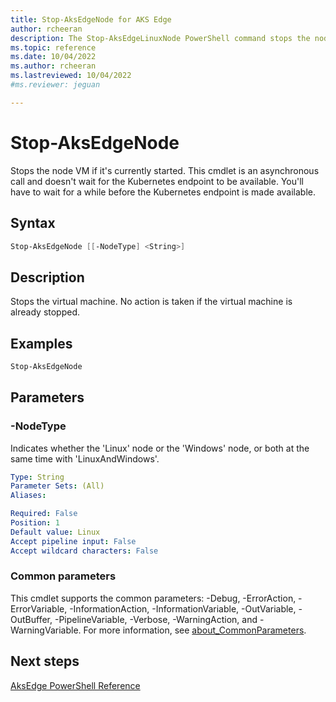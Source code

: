 ```yaml
---
title: Stop-AksEdgeNode for AKS Edge
author: rcheeran
description: The Stop-AksEdgeLinuxNode PowerShell command stops the node VM
ms.topic: reference
ms.date: 10/04/2022
ms.author: rcheeran 
ms.lastreviewed: 10/04/2022
#ms.reviewer: jeguan

---
```


# Stop-AksEdgeNode

Stops the node VM if it's currently started. This cmdlet is an asynchronous call and doesn't wait for the Kubernetes endpoint to be available. You'll have to wait for a while before the Kubernetes endpoint is made available.

## Syntax

```powershell
Stop-AksEdgeNode [[-NodeType] <String>]
```

## Description
Stops the virtual machine. No action is taken if the virtual machine is already stopped. 

## Examples

```powershell
Stop-AksEdgeNode
```

## Parameters

### -NodeType

Indicates whether the 'Linux' node or the 'Windows' node, or both at the same time with 'LinuxAndWindows'. 

```yaml
Type: String
Parameter Sets: (All)
Aliases:

Required: False
Position: 1
Default value: Linux
Accept pipeline input: False
Accept wildcard characters: False
```

### Common parameters

This cmdlet supports the common parameters: -Debug, -ErrorAction, -ErrorVariable, -InformationAction, -InformationVariable, -OutVariable, -OutBuffer, -PipelineVariable, -Verbose, -WarningAction, and -WarningVariable. For more information, see [about_CommonParameters](https://go.microsoft.com/fwlink/?LinkID=113216).


## Next steps

[AksEdge PowerShell Reference](./index.md)
